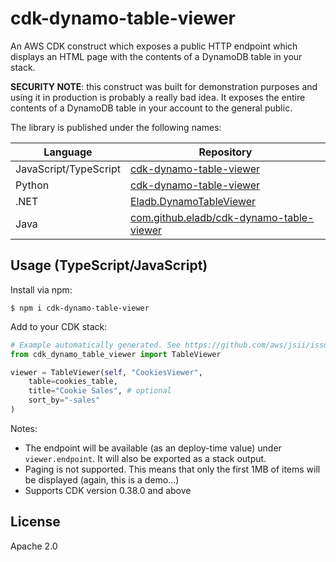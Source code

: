 # cdk-dynamo-table-viewer

An AWS CDK construct which exposes a public HTTP endpoint which displays an HTML
page with the contents of a DynamoDB table in your stack.

**SECURITY NOTE**: this construct was built for demonstration purposes and
using it in production is probably a really bad idea. It exposes the entire
contents of a DynamoDB table in your account to the general public.

The library is published under the following names:

|Language|Repository
|--------|-----------
|JavaScript/TypeScript|[cdk-dynamo-table-viewer](https://www.npmjs.com/package/cdk-dynamo-table-viewer)
|Python|[cdk-dynamo-table-viewer](https://pypi.org/project/cdk-dynamo-table-viewer/)
|.NET|[Eladb.DynamoTableViewer](https://www.nuget.org/packages/Eladb.DynamoTableViewer/)
|Java|[com.github.eladb/cdk-dynamo-table-viewer](https://search.maven.org/artifact/com.github.eladb/cdk-dynamo-table-viewer)

## Usage (TypeScript/JavaScript)

Install via npm:

```shell
$ npm i cdk-dynamo-table-viewer
```

Add to your CDK stack:

```python
# Example automatically generated. See https://github.com/aws/jsii/issues/826
from cdk_dynamo_table_viewer import TableViewer

viewer = TableViewer(self, "CookiesViewer",
    table=cookies_table,
    title="Cookie Sales", # optional
    sort_by="-sales"
)
```

Notes:

* The endpoint will be available (as an deploy-time value) under `viewer.endpoint`.
  It will also be exported as a stack output.
* Paging is not supported. This means that only the first 1MB of items will be
  displayed (again, this is a demo...)
* Supports CDK version 0.38.0 and above

## License

Apache 2.0

